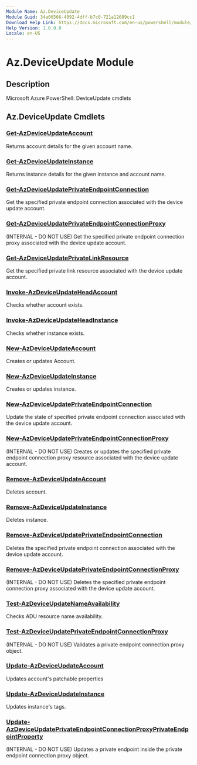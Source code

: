 ```yaml
---
Module Name: Az.DeviceUpdate
Module Guid: 34a06566-4092-4dff-b7c0-721a12689cc1
Download Help Link: https://docs.microsoft.com/en-us/powershell/module/az.deviceupdate
Help Version: 1.0.0.0
Locale: en-US
---
```


# Az.DeviceUpdate Module
## Description
Microsoft Azure PowerShell: DeviceUpdate cmdlets

## Az.DeviceUpdate Cmdlets
### [Get-AzDeviceUpdateAccount](Get-AzDeviceUpdateAccount.md)
Returns account details for the given account name.

### [Get-AzDeviceUpdateInstance](Get-AzDeviceUpdateInstance.md)
Returns instance details for the given instance and account name.

### [Get-AzDeviceUpdatePrivateEndpointConnection](Get-AzDeviceUpdatePrivateEndpointConnection.md)
Get the specified private endpoint connection associated with the device update account.

### [Get-AzDeviceUpdatePrivateEndpointConnectionProxy](Get-AzDeviceUpdatePrivateEndpointConnectionProxy.md)
(INTERNAL - DO NOT USE) Get the specified private endpoint connection proxy associated with the device update account.

### [Get-AzDeviceUpdatePrivateLinkResource](Get-AzDeviceUpdatePrivateLinkResource.md)
Get the specified private link resource associated with the device update account.

### [Invoke-AzDeviceUpdateHeadAccount](Invoke-AzDeviceUpdateHeadAccount.md)
Checks whether account exists.

### [Invoke-AzDeviceUpdateHeadInstance](Invoke-AzDeviceUpdateHeadInstance.md)
Checks whether instance exists.

### [New-AzDeviceUpdateAccount](New-AzDeviceUpdateAccount.md)
Creates or updates Account.

### [New-AzDeviceUpdateInstance](New-AzDeviceUpdateInstance.md)
Creates or updates instance.

### [New-AzDeviceUpdatePrivateEndpointConnection](New-AzDeviceUpdatePrivateEndpointConnection.md)
Update the state of specified private endpoint connection associated with the device update account.

### [New-AzDeviceUpdatePrivateEndpointConnectionProxy](New-AzDeviceUpdatePrivateEndpointConnectionProxy.md)
(INTERNAL - DO NOT USE) Creates or updates the specified private endpoint connection proxy resource associated with the device update account.

### [Remove-AzDeviceUpdateAccount](Remove-AzDeviceUpdateAccount.md)
Deletes account.

### [Remove-AzDeviceUpdateInstance](Remove-AzDeviceUpdateInstance.md)
Deletes instance.

### [Remove-AzDeviceUpdatePrivateEndpointConnection](Remove-AzDeviceUpdatePrivateEndpointConnection.md)
Deletes the specified private endpoint connection associated with the device update account.

### [Remove-AzDeviceUpdatePrivateEndpointConnectionProxy](Remove-AzDeviceUpdatePrivateEndpointConnectionProxy.md)
(INTERNAL - DO NOT USE) Deletes the specified private endpoint connection proxy associated with the device update account.

### [Test-AzDeviceUpdateNameAvailability](Test-AzDeviceUpdateNameAvailability.md)
Checks ADU resource name availability.

### [Test-AzDeviceUpdatePrivateEndpointConnectionProxy](Test-AzDeviceUpdatePrivateEndpointConnectionProxy.md)
(INTERNAL - DO NOT USE) Validates a private endpoint connection proxy object.

### [Update-AzDeviceUpdateAccount](Update-AzDeviceUpdateAccount.md)
Updates account's patchable properties

### [Update-AzDeviceUpdateInstance](Update-AzDeviceUpdateInstance.md)
Updates instance's tags.

### [Update-AzDeviceUpdatePrivateEndpointConnectionProxyPrivateEndpointProperty](Update-AzDeviceUpdatePrivateEndpointConnectionProxyPrivateEndpointProperty.md)
(INTERNAL - DO NOT USE) Updates a private endpoint inside the private endpoint connection proxy object.

